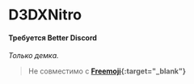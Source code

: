 # D3DXNitro

#### Требуется Better Discord

*Только демка.* 

> Не совместимо с **[Freemoji](https://github.com/QbDesu/BetterDiscordAddons/tree/potato/Plugins/Freemoji){:target="_blank"}**
